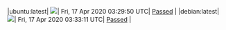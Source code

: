 |ubuntu:latest| ![](https://acmesh-official.github.io/acmetest/status/ubuntu-latest.svg?1587094190)| Fri, 17 Apr 2020 03:29:50 UTC| [Passed](https://github.com/acmesh-official/acmetest/blob/master/logs/ubuntu-latest.out) |
|debian:latest| ![](https://acmesh-official.github.io/acmetest/status/debian-latest.svg?1587094391)| Fri, 17 Apr 2020 03:33:11 UTC| [Passed](https://github.com/acmesh-official/acmetest/blob/master/logs/debian-latest.out) |
